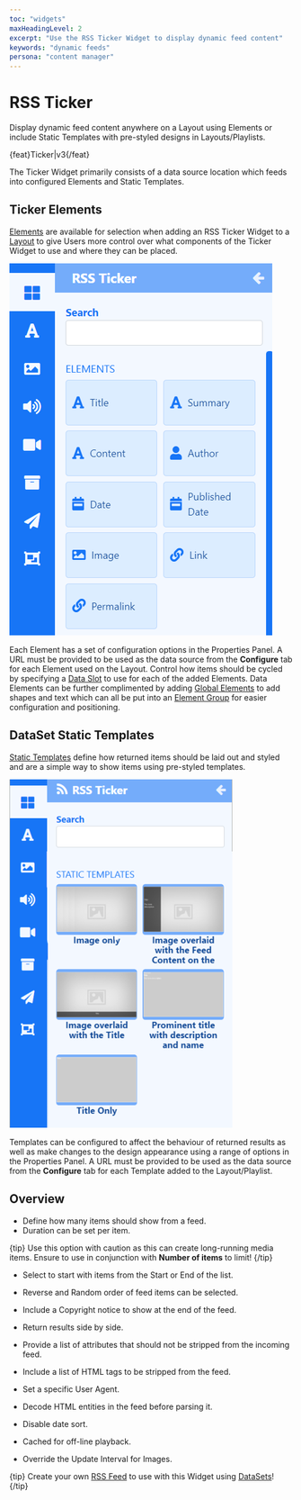 ```yaml
---
toc: "widgets"
maxHeadingLevel: 2
excerpt: "Use the RSS Ticker Widget to display dynamic feed content"
keywords: "dynamic feeds"
persona: "content manager"
---
```


# RSS Ticker

Display dynamic feed content anywhere on a Layout using Elements or include Static Templates with pre-styled designs in Layouts/Playlists.

{feat}Ticker|v3{/feat}

The Ticker Widget primarily consists of a data source location which feeds into configured Elements and Static Templates.

## Ticker Elements

[Elements](layouts_editor#content-data-widgets-and-elements) are available for selection when adding an RSS Ticker Widget to a [Layout](layouts_editor.html) to give Users more control over what components of the Ticker Widget to use and where they can be placed. 

![Ticker Elements](img/v4_media_module_ticker_elements.png)

Each Element has a set of configuration options in the Properties Panel. A URL must be provided to be used as the data source from the **Configure** tab for each Element used on the Layout. Control how items should be cycled by specifying a [Data Slot](layouts_editor.html#content-data-slots) to use for each of the added Elements. Data Elements can be further complimented by adding [Global Elements](layouts_editor.html#content-global-elements) to add shapes and text which can all be put into an [Element Group](layouts_editor.html#content-grouping-elements) for easier configuration and positioning.

## DataSet Static Templates

[Static Templates](layouts_editor.html#content-static-templates) define how returned items should be laid out and styled and are a simple way to show items using pre-styled templates.

![Ticker Templates](img/v4_media_module_ticker_templates.png)

Templates can be configured to affect the behaviour of returned results as well as make changes to the design appearance using a range of options in the Properties Panel. A URL must be provided to be used as the data source from the **Configure** tab for each Template added to the Layout/Playlist.

## Overview

- Define how many items should show from a feed.
- Duration can be set per item.

{tip}
Use this option with caution as this can create long-running media items. Ensure to use in conjunction with **Number of items** to limit!
{/tip}

- Select to start with items from the Start or End of the list.

- Reverse and Random order of feed items can be selected.

- Include a Copyright notice to show at the end of the feed.

- Return results side by side.

- Provide a list of attributes that should not be stripped from the incoming feed.

- Include a list of HTML tags to be stripped from the feed.

- Set a specific User Agent.

- Decode HTML entities in the feed before parsing it.

- Disable date sort.

- Cached for off-line playback.

- Override the Update Interval for Images.

  

{tip}
Create your own [RSS Feed](media_datasets.html#content-view-rss) to use with this Widget using [DataSets](media_datasets.html)!
{/tip}

















